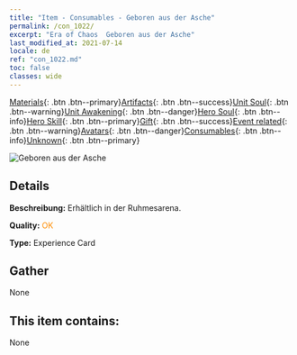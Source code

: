 ```yaml
---
title: "Item - Consumables - Geboren aus der Asche"
permalink: /con_1022/
excerpt: "Era of Chaos  Geboren aus der Asche"
last_modified_at: 2021-07-14
locale: de
ref: "con_1022.md"
toc: false
classes: wide
---
```

 [Materials](/ItemsDE/){: .btn .btn--primary}[Artifacts](/ItemsDE/Artifacts/){: .btn .btn--success}[Unit Soul](/ItemsDE/UnitSoul/){: .btn .btn--warning}[Unit Awakening](/ItemsDE/UnitAwakening/){: .btn .btn--danger}[Hero Soul](/ItemsDE/HeroSoul/){: .btn .btn--info}[Hero Skill](/ItemsDE/HeroSkill/){: .btn .btn--primary}[Gift](/ItemsDE/Gift/){: .btn .btn--success}[Event related](/ItemsDE/Events/){: .btn .btn--warning}[Avatars](/ItemsDE/Avatars/){: .btn .btn--danger}[Consumables](/ItemsDE/Consumables/){: .btn .btn--info}[Unknown](/ItemsDE/Unknown/){: .btn .btn--primary}

 ![Geboren aus der Asche](/images/a/avatarFrame_76.png)

## Details
 **Beschreibung:** Erhältlich in der Ruhmesarena.

 **Quality:** <span style="color: #FF8C00">OK</span>

 **Type:** Experience Card

## Gather

  None

## This item contains:

  None

